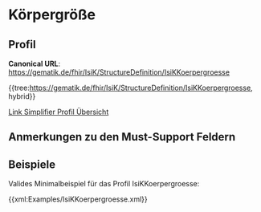 # Körpergröße

## Profil

**Canonical URL**: https://gematik.de/fhir/IsiK/StructureDefinition/IsiKKoerpergroesse

{{tree:https://gematik.de/fhir/IsiK/StructureDefinition/IsiKKoerpergroesse, hybrid}}

[Link Simplifier Profil Übersicht](https://simplifier.net/isik-modulvitalparameter/isikkoerpergroesse)

## Anmerkungen zu den Must-Support Feldern

## Beispiele

Valides Minimalbeispiel für das Profil IsiKKoerpergroesse:

{{xml:Examples/IsiKKoerpergroesse.xml}}
